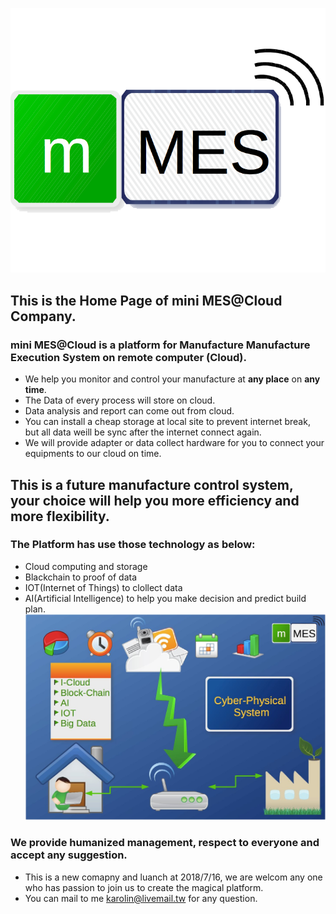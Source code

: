 ![MES Logo](./Pictures/MES%20Logo.png)
## This is the Home Page of mini MES@Cloud Company.
### mini MES@Cloud is a platform for Manufacture Manufacture Execution System on remote computer (Cloud).

* We help you monitor and control your manufacture at **any place** on **any time**.
* The Data of every process will store on cloud.
* Data analysis and report can come out from cloud.
* You can install a cheap storage at local site to prevent internet break, but all data weill be sync after the internet connect again.
* We will provide adapter or data collect hardware for you to connect your equipments to our cloud on time.

## This is a future manufacture control system, your choice will help you more efficiency and more flexibility.

### The Platform has use those technology as below:
* Cloud computing and storage
* Blackchain to proof of data
* IOT(Internet of Things) to clollect data
* AI(Artificial Intelligence) to help you make decision and predict build plan.
![ProtoType](https://raw.githubusercontent.com/miniCloudMES/miniCloudMES.github.io/master/Pictures/mini%20MES.jpg)
### We provide humanized management, respect to everyone and accept any suggestion.

* This is a new comapny and luanch at 2018/7/16, we are welcom any one who has passion to join us to create the magical platform.
* You can mail to me <karolin@livemail.tw> for any question.
